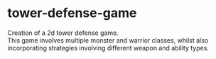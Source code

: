 # tower-defense-game

Creation of a 2d tower defense game. <br>
This game involves multiple monster and warrior classes, whilst also incorporating strategies involving different weapon and ability types.
